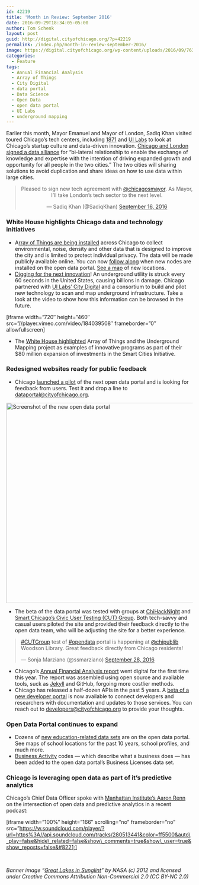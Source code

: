 ```yaml
---
id: 42219
title: 'Month in Review: September 2016'
date: 2016-09-29T18:34:05-05:00
author: Tom Schenk
layout: post
guid: http://digital.cityofchicago.org/?p=42219
permalink: /index.php/month-in-review-september-2016/
image: https://digital.cityofchicago.org/wp-content/uploads/2016/09/7637356614_66983a6a1a_k.jpg
categories:
  - Feature
tags:
  - Annual Financial Analysis
  - Array of Things
  - City Digital
  - data portal
  - Data Science
  - Open Data
  - open data portal
  - UI Labs
  - underground mapping
---
```

Earlier this month, Mayor Emanuel and Mayor of London, Sadiq Khan visited toured Chicago&#8217;s tech centers, including [1871](https://1871.com/) and [UI Labs](http://www.uilabs.org/) to look at Chicago&#8217;s startup culture and data-driven innovation. [Chicago and London signed a data alliance](http://chicagotonight.wttw.com/2016/09/16/mayor-london-talks-tech-chicago-signs-alliance-emanuel?utm_content=bufferfbd20&utm_medium=social&utm_source=twitter.com&utm_campaign=buffer#.V9xqrN20zeA.twitter) for <span style="font-weight: 400;">“bi-lateral relationship to enable the exchange of knowledge and expertise with the intention of driving expanded growth and opportunity for all people in the two cities.”</span> The two cities will sharing solutions to avoid duplication and share ideas on how to use data within large cities.

<blockquote class="twitter-tweet" lang="en">
  <p style="text-align: center;">
    Pleased to sign new tech agreement with <a href="https://twitter.com/ChicagosMayor">@chicagosmayor</a>. As Mayor, I&#8217;ll take London&#8217;s tech sector to the next level.
  </p>
  
  <p style="text-align: center;">
    — Sadiq Khan (@SadiqKhan) <a href="https://twitter.com/SadiqKhan/status/776824147959812100">September 16, 2016</a>
  </p>
</blockquote>

### White House highlights Chicago data and technology initiatives

  * A[rray of Things are being installed](http://www.chicagomag.com/city-life/September-2016/The-Array-of-Things-Is-Coming-to-Chicago-and-the-World/) across Chicago to collect environmental, noise, density and other data that is designed to improve the city and is limited to protect individual privacy. The data will be made publicly available online. You can now [follow along](http://digital.cityofchicago.org/index.php/interactive-array-of-things-map-now-live/) when new nodes are installed on the open data portal. [See a map](https://data.cityofchicago.org/Environment-Sustainable-Development/Array-of-Things-Locations-Map/2dng-xkng) of new locations.
  * [Digging for the next innovation](http://digital.cityofchicago.org/index.php/digging-for-the-next-innovation/)! An underground utility is struck every 60 seconds in the United States, causing billions in damage. Chicago partnered with [UI Labs&#8217; City Digital](http://www.citydigital.org/) and a consortium to build and pilot new technology to scan and map underground infrastructure. Take a look at the video to show how this information can be browsed in the future.

[iframe width=&#8221;720&#8243; height=&#8221;460&#8243; src=&#8221;//player.vimeo.com/video/184039508&#8243; frameborder=&#8221;0&#8243; allowfullscreen]

  * The [White House highlighted](https://www.whitehouse.gov/the-press-office/2016/09/26/fact-sheet-announcing-over-80-million-new-federal-investment-and) Array of Things and the Underground Mapping project as examples of innovative programs as part of their $80 million expansion of investments in the Smart Cities Initiative.

### Redesigned websites ready for public feedback

  * Chicago [launched a pilot](https://cityofchicago-v2.demo.socrata.com/) of the next open data portal and is looking for feedback from users. Test it and drop a line to <dataportal@cityofchicago.org>.

[<img loading="lazy" class="aligncenter size-full wp-image-42196" src="http://digital.cityofchicago.org/wp-content/uploads/2016/09/new-data-portal-screenshot-1.png" alt="Screenshot of the new open data portal" width="960" height="540" srcset="https://digital.cityofchicago.org/wp-content/uploads/2016/09/new-data-portal-screenshot-1.png 960w, https://digital.cityofchicago.org/wp-content/uploads/2016/09/new-data-portal-screenshot-1-300x169.png 300w, https://digital.cityofchicago.org/wp-content/uploads/2016/09/new-data-portal-screenshot-1-768x432.png 768w" sizes="(max-width: 960px) 100vw, 960px" />](bit.ly/ChicagoPortalPilot2016)

  * The beta of the data portal was tested with groups at [ChiHackNight](http://www.chihacknight.org) and [Smart Chicago&#8217;s Civic User Testing (CUT) Group](http://www.cutgroup.org). Both tech-savvy and casual users piloted the site and provided their feedback directly to the open data team, who will be adjusting the site for a better experience.

<blockquote class="twitter-tweet" lang="en">
  <p>
    <a href="https://twitter.com/hashtag/CUTGroup?src=hash">#CUTGroup</a> test of <a href="https://twitter.com/hashtag/opendata?src=hash">#opendata</a> portal is happening at <a href="https://twitter.com/chipublib">@chipublib</a> Woodson Library. Great feedback directly from Chicago residents!
  </p>
  
  <p>
    — Sonja Marziano (@ssmarziano) <a href="https://twitter.com/ssmarziano/status/781257673442463744">September 28, 2016</a>
  </p>
</blockquote>

  * Chicago&#8217;s [Annual Financial Analysis report](http://datasmart.ash.harvard.edu/news/article/open-source-tools-meet-the-municipal-budget-office-903) went digital for the first time this year. The report was assembled using open source and available tools, suck as [Jekyll](https://jekyllrb.com/) and GitHub, forgoing more costlier methods.
  * Chicago has released a half-dozen APIs in the past 5 years. A [beta of a new developer portal](http://dev.cityofchicago.org.s3-website-us-east-1.amazonaws.com/) is now available to connect developers and researchers with documentation and updates to those services. You can reach out to <developers@cityofchicago.org> to provide your thoughts.

### Open Data Portal continues to expand

  * Dozens of [new education-related data sets](http://digital.cityofchicago.org/index.php/path-to-school-dozens-of-new-cps-maps-now-online/) are on the open data portal. See maps of school locations for the past 10 years, school profiles, and much more.
  * [Business Activity](http://digital.cityofchicago.org/index.php/business-activities-in-the-business-licenses-dataset/) codes &#8212; which describe what a business does &#8212; has been added to the open data portal&#8217;s Business Licenses data set.

### Chicago is leveraging open data as part of it&#8217;s predictive analytics

Chicago&#8217;s Chief Data Officer spoke with [Manhattan Institute&#8217;s Aaron Renn](https://soundcloud.com/aaronrenn/using-open-data-and-civic-analytics-to-improve-public-services-in-chicago-with-tom-schenk) on the intersection of open data and predictive analytics in a recent podcast:

[iframe width=&#8221;100%&#8221; height=&#8221;166&#8243; scrolling=&#8221;no&#8221; frameborder=&#8221;no&#8221; src=&#8221;https://w.soundcloud.com/player/?url=https%3A//api.soundcloud.com/tracks/280513441&color=ff5500&auto\_play=false&hide\_related=false&show\_comments=true&show\_user=true&show_reposts=false&#8221;]

&nbsp;

_Banner image &#8220;[Great Lakes in Sunglint](https://www.flickr.com/photos/nasamarshall/7637356614/in/photolist-cCTs3j-aA8gZw-hCAqAY-9mgdvL-aExDzG-5DLTeg-76w7dp-98L2ok-bpDuZ-pkZr1a-p1wzhR-81JzpW-5wdkPz-5w4iE5-pseur-5whEQd-bKvVJH-knuwTc-ar2bSh-7idAhx-5vFbXn-rQ4bb6-qdUQRk-hoadqE-begGUR-pyGE5w-kS3FF-4inTVf-pagD3E-rccp5x-brXyci-4Nn7TE-5xD7oD-4ukkTD-9MW997-hhNe2Z-qBS2eJ-5y9Nap-2y9qiE-bs53en-psrZ5k-dHdZWy-73qAHM-gR5J1X-dxTCeY-2WSbbh-7cbJbN-dj87NQ-5yCj2o-44t5Pb)&#8221; by NASA (c) 2012 and licensed under Creative Commons Attribution Non-Commercial 2.0 (CC BY-NC 2.0)_